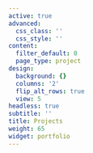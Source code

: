 ```yaml
---
active: true
advanced:
  css_class: ''
  css_style: ''
content:
  filter_default: 0
  page_type: project
design:
  background: {}
  columns: '2'
  flip_alt_rows: true
  view: 5
headless: true
subtitle: ''
title: Projects
weight: 65
widget: portfolio
---
```


